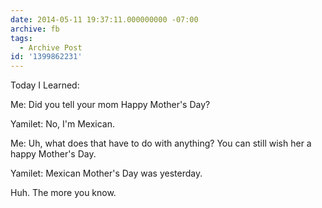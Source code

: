 ```yaml
---
date: 2014-05-11 19:37:11.000000000 -07:00
archive: fb
tags: 
  - Archive Post
id: '1399862231'
---
```


Today I Learned:

Me: Did you tell your mom Happy Mother's Day?

Yamilet: No, I'm Mexican. 

Me: Uh, what does that have to do with anything? You can still wish her a happy Mother's Day. 

Yamilet: Mexican Mother's Day was yesterday. 

Huh. The more you know.
